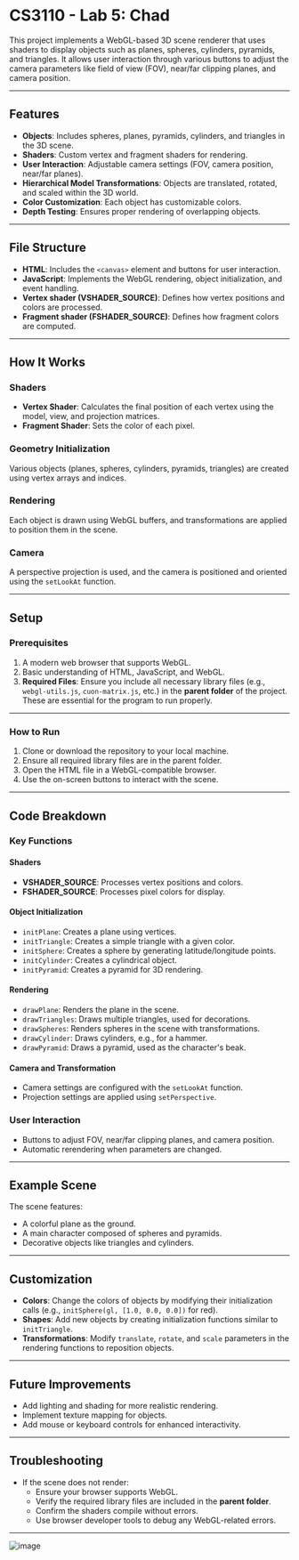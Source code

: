 # CS3110 - Lab 5: Chad

This project implements a WebGL-based 3D scene renderer that uses shaders to display objects such as planes, spheres, cylinders, pyramids, and triangles. It allows user interaction through various buttons to adjust the camera parameters like field of view (FOV), near/far clipping planes, and camera position.

---

## Features

- **Objects**: Includes spheres, planes, pyramids, cylinders, and triangles in the 3D scene.
- **Shaders**: Custom vertex and fragment shaders for rendering.
- **User Interaction**: Adjustable camera settings (FOV, camera position, near/far planes).
- **Hierarchical Model Transformations**: Objects are translated, rotated, and scaled within the 3D world.
- **Color Customization**: Each object has customizable colors.
- **Depth Testing**: Ensures proper rendering of overlapping objects.

---

## File Structure

- **HTML**: Includes the `<canvas>` element and buttons for user interaction.
- **JavaScript**: Implements the WebGL rendering, object initialization, and event handling.
- **Vertex shader (VSHADER_SOURCE)**: Defines how vertex positions and colors are processed.
- **Fragment shader (FSHADER_SOURCE)**: Defines how fragment colors are computed.

---

## How It Works

### Shaders

- **Vertex Shader**: Calculates the final position of each vertex using the model, view, and projection matrices.
- **Fragment Shader**: Sets the color of each pixel.

### Geometry Initialization

Various objects (planes, spheres, cylinders, pyramids, triangles) are created using vertex arrays and indices.

### Rendering

Each object is drawn using WebGL buffers, and transformations are applied to position them in the scene.

### Camera

A perspective projection is used, and the camera is positioned and oriented using the `setLookAt` function.

---

## Setup

### Prerequisites

1. A modern web browser that supports WebGL.
2. Basic understanding of HTML, JavaScript, and WebGL.
3. **Required Files**: Ensure you include all necessary library files (e.g., `webgl-utils.js`, `cuon-matrix.js`, etc.) in the **parent folder** of the project. These are essential for the program to run properly.

---

### How to Run

1. Clone or download the repository to your local machine.
2. Ensure all required library files are in the parent folder.
3. Open the HTML file in a WebGL-compatible browser.
4. Use the on-screen buttons to interact with the scene.

---

## Code Breakdown

### Key Functions

#### Shaders

- **VSHADER_SOURCE**: Processes vertex positions and colors.
- **FSHADER_SOURCE**: Processes pixel colors for display.

#### Object Initialization

- `initPlane`: Creates a plane using vertices.
- `initTriangle`: Creates a simple triangle with a given color.
- `initSphere`: Creates a sphere by generating latitude/longitude points.
- `initCylinder`: Creates a cylindrical object.
- `initPyramid`: Creates a pyramid for 3D rendering.

#### Rendering

- `drawPlane`: Renders the plane in the scene.
- `drawTriangles`: Draws multiple triangles, used for decorations.
- `drawSpheres`: Renders spheres in the scene with transformations.
- `drawCylinder`: Draws cylinders, e.g., for a hammer.
- `drawPyramid`: Draws a pyramid, used as the character's beak.

#### Camera and Transformation

- Camera settings are configured with the `setLookAt` function.
- Projection settings are applied using `setPerspective`.

### User Interaction

- Buttons to adjust FOV, near/far clipping planes, and camera position.
- Automatic rerendering when parameters are changed.

---

## Example Scene

The scene features:

- A colorful plane as the ground.
- A main character composed of spheres and pyramids.
- Decorative objects like triangles and cylinders.

---

## Customization

- **Colors**: Change the colors of objects by modifying their initialization calls (e.g., `initSphere(gl, [1.0, 0.0, 0.0])` for red).
- **Shapes**: Add new objects by creating initialization functions similar to `initTriangle`.
- **Transformations**: Modify `translate`, `rotate`, and `scale` parameters in the rendering functions to reposition objects.

---

## Future Improvements

- Add lighting and shading for more realistic rendering.
- Implement texture mapping for objects.
- Add mouse or keyboard controls for enhanced interactivity.

---

## Troubleshooting

- If the scene does not render:
  - Ensure your browser supports WebGL.
  - Verify the required library files are included in the **parent folder**.
  - Confirm the shaders compile without errors.
  - Use browser developer tools to debug any WebGL-related errors.

---



![image](https://github.com/user-attachments/assets/4ec6e68b-e3f9-443e-b6e2-635519c68e4e)


